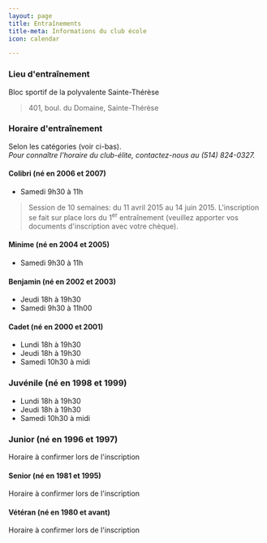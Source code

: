 ```yaml
---
layout: page
title: Entraînements
title-meta: Informations du club école
icon: calendar

---
```


### <span class="icon icon-map-marker"></span> Lieu d'entraînement

Bloc sportif de la polyvalente Sainte-Thérèse

> 401, boul. du Domaine, Sainte-Thérèse


### <span class="icon icon-stopwatch"></span> Horaire d'entraînement

Selon les catégories (voir ci-bas).  
*Pour connaître l'horaire du club-élite, contactez-nous au (514) 824-0327.*

#### Colibri (né en 2006 et 2007)

- Samedi 9h30 à 11h

> Session de 10 semaines: du 11 avril 2015 au 14 juin 2015. L'inscription se fait sur place lors du 1<sup>er</sup> entraînement (veuillez apporter vos documents d'inscription avec votre chèque).

#### Minime (né en 2004 et 2005)

- Samedi 9h30 à 11h

#### Benjamin (né en 2002 et 2003)

- Jeudi 18h à 19h30
- Samedi 9h30 à 11h00

#### Cadet (né en 2000 et 2001)

- Lundi 18h à 19h30
- Jeudi 18h à 19h30
- Samedi 10h30 à midi

### Juvénile (né en 1998 et 1999)

- Lundi 18h à 19h30
- Jeudi 18h à 19h30
- Samedi 10h30 à midi

### Junior (né en 1996 et 1997)

Horaire à confirmer lors de l'inscription

#### Senior (né en 1981 et 1995)

Horaire à confirmer lors de l'inscription

#### Vétéran (né en 1980 et avant)

Horaire à confirmer lors de l'inscription

